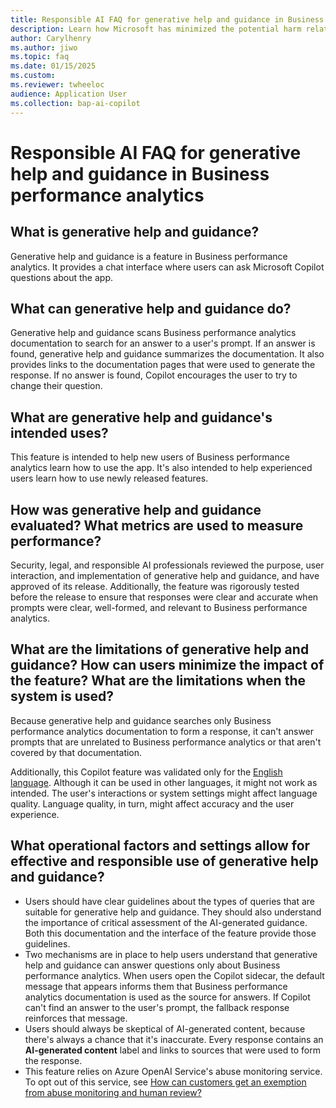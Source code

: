 ```yaml
---
title: Responsible AI FAQ for generative help and guidance in Business performance analytics
description: Learn how Microsoft has minimized the potential harm related to AI features in Business performance analytics.
author: Carylhenry
ms.author: jiwo
ms.topic: faq
ms.date: 01/15/2025
ms.custom:
ms.reviewer: twheeloc 
audience: Application User
ms.collection: bap-ai-copilot
---
```


# Responsible AI FAQ for generative help and guidance in Business performance analytics

## What is generative help and guidance?

Generative help and guidance is a feature in Business performance analytics. It provides a chat interface where users can ask Microsoft Copilot questions about the app.

## What can generative help and guidance do?

Generative help and guidance scans Business performance analytics documentation to search for an answer to a user's prompt. If an answer is found, generative help and guidance summarizes the documentation. It also provides links to the documentation pages that were used to generate the response. If no answer is found, Copilot encourages the user to try to change their question.

## What are generative help and guidance's intended uses?

This feature is intended to help new users of Business performance analytics learn how to use the app. It's also intended to help experienced users learn how to use newly released features.

## How was generative help and guidance evaluated? What metrics are used to measure performance?

Security, legal, and responsible AI professionals reviewed the purpose, user interaction, and implementation of generative help and guidance, and have approved of its release. Additionally, the feature was rigorously tested before the release to ensure that responses were clear and accurate when prompts were clear, well-formed, and relevant to Business performance analytics.

## What are the limitations of generative help and guidance? How can users minimize the impact of the feature? What are the limitations when the system is used?

Because generative help and guidance searches only Business performance analytics documentation to form a response, it can't answer prompts that are unrelated to Business performance analytics or that aren't covered by that documentation.

Additionally, this Copilot feature was validated only for the [English language](https://go.microsoft.com/fwlink/?linkid=2270154). Although it can be used in other languages, it might not work as intended. The user's interactions or system settings might affect language quality. Language quality, in turn, might affect accuracy and the user experience.

## What operational factors and settings allow for effective and responsible use of generative help and guidance?

- Users should have clear guidelines about the types of queries that are suitable for generative help and guidance. They should also understand the importance of critical assessment of the AI-generated guidance. Both this documentation and the interface of the feature provide those guidelines.
- Two mechanisms are in place to help users understand that generative help and guidance can answer questions only about Business performance analytics. When users open the Copilot sidecar, the default message that appears informs them that Business performance analytics documentation is used as the source for answers. If Copilot can't find an answer to the user's prompt, the fallback response reinforces that message.
- Users should always be skeptical of AI-generated content, because there's always a chance that it's inaccurate. Every response contains an **AI-generated content** label and links to sources that were used to form the response.
- This feature relies on Azure OpenAI Service's abuse monitoring service. To opt out of this service, see [How can customers get an exemption from abuse monitoring and human review?](/legal/cognitive-services/openai/data-privacy#how-can-customers-get-an-exemption-from-abuse-monitoring-and-human-review)
